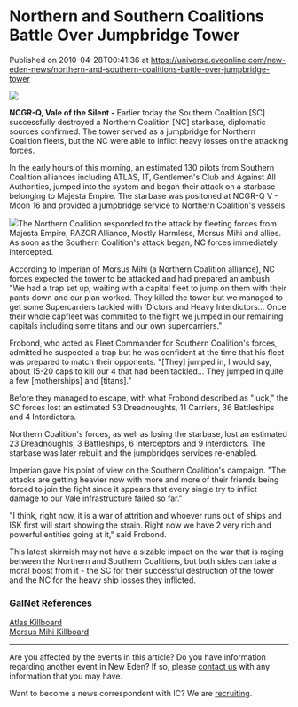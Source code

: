 # Northern and Southern Coalitions Battle Over Jumpbridge Tower
Published on 2010-04-28T00:41:36 at https://universe.eveonline.com/new-eden-news/northern-and-southern-coalitions-battle-over-jumpbridge-tower

![](http://www.eve-ic.net/media/assets/icarticlebanner.png)  
  
 **NCGR-Q, Vale of the Silent -** Earlier today the Southern Coalition [SC] successfully destroyed a Northern Coalition [NC] starbase, diplomatic sources confirmed. The tower served as a jumpbridge for Northern Coalition fleets, but the NC were able to inflict heavy losses on the attacking forces.   
  
In the early hours of this morning, an estimated 130 pilots from Southern Coalition alliances including ATLAS, IT, Gentlemen's Club and Against All Authorities, jumped into the system and began their attack on a starbase belonging to Majesta Empire. The starbase was positoned at NCGR-Q V - Moon 16 and provided a jumpbridge service to Northern Coalition's vessels.   
  
[![](http://www.eve-ic.net/media/articles/3851/imagethumb.png)](http://www.eve-ic.net/media/igbd/igbd.php?faction=ic&url=)The Northern Coalition responded to the attack by fleeting forces from Majesta Empire, RAZOR Alliance, Mostly Harmless, Morsus Mihi and allies. As soon as the Southern Coalition's attack began, NC forces immediately intercepted.   
  
According to Imperian of Morsus Mihi (a Northern Coalition alliance), NC forces expected the tower to be attacked and had prepared an ambush. "We had a trap set up, waiting with a capital fleet to jump on them with their pants down and our plan worked. They killed the tower but we managed to get some Supercarriers tackled with 'Dictors and Heavy Interdictors... Once their whole capfleet was commited to the fight we jumped in our remaining capitals including some titans and our own supercarriers."   
  
Frobond, who acted as Fleet Commander for Southern Coalition's forces, admitted he suspected a trap but he was confident at the time that his fleet was prepared to match their opponents. "[They] jumped in, I would say, about 15-20 caps to kill our 4 that had been tackled... They jumped in quite a few [motherships] and [titans]."   
  
Before they managed to escape, with what Frobond described as "luck," the SC forces lost an estimated 53 Dreadnoughts, 11 Carriers, 36 Battleships and 4 Interdictors.   
  
Northern Coalition's forces, as well as losing the starbase, lost an estimated 23 Dreadnoughts, 3 Battleships, 6 Interceptors and 9 interdictors. The starbase was later rebuilt and the jumpbridges services re-enabled.   
  
Imperian gave his point of view on the Southern Coalition's campaign. "The attacks are getting heavier now with more and more of their friends being forced to join the fight since it appears that every single try to inflict damage to our Vale infrastructure failed so far."   
  
"I think, right now, it is a war of attrition and whoever runs out of ships and ISK first will start showing the strain. Right now we have 2 very rich and powerful entities going at it," said Frobond.   
  
This latest skirmish may not have a sizable impact on the war that is raging between the Northern and Southern Coalitions, but both sides can take a moral boost from it - the SC for their successful destruction of the tower and the NC for the heavy ship losses they inflicted.

### GalNet References

[Atlas Killboard](http://killboard.atlas-alliance.com/?a=kill_related&kll_id=168480)  
[Morsus Mihi Killboard](http://rawr.eve-kill.net/?a=kill_related&kll_id=6440821)

* * *

Are you affected by the events in this article? Do you have information regarding another event in New Eden? If so, please [contact us](http://www.eveonline.com/news.asp?a=submitrp) with any information that you may have.  
  
Want to become a news correspondent with IC? We are [recruiting](http://www.eveonline.com/isd.asp).
